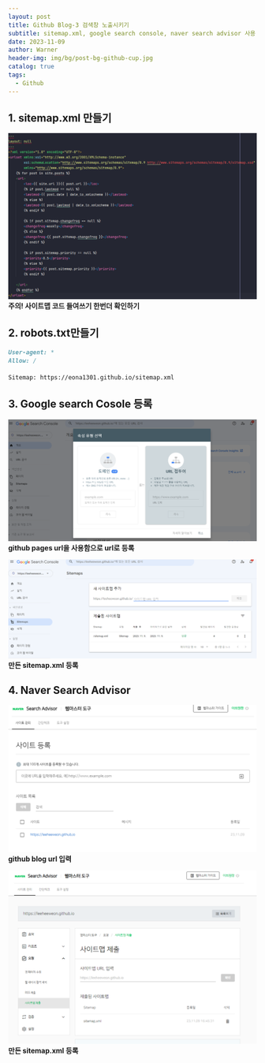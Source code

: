 ```yaml
---
layout: post
title: Github Blog-3 검색창 노출시키기
subtitle: sitemap.xml, google search console, naver search advisor 사용
date: 2023-11-09
author: Warner
header-img: img/bg/post-bg-github-cup.jpg
catalog: true
tags:
  - Github 
---
```


## 1. sitemap.xml 만들기

![sitemap code.png](/img/post/2023-11-09/sitemap-code.png)
**주의! 사이트맵 코드 들여쓰기 한번더 확인하기**

## 2. robots.txt만들기

~~~markdown
User-agent: *
Allow: /

Sitemap: https://eona1301.github.io/sitemap.xml
~~~

## 3. Google search Cosole 등록

![google1.png](/img/post/2023-11-09/google1.png)
**github pages url을 사용함으로 url로 등록**

![google2.png](/img/post/2023-11-09/google2.png)
**만든 sitemap.xml 등록**

## 4. Naver Search Advisor

![naver-search1.png](/img/post/2023-11-09/naver-search1.png)
**github blog url 입력**

![naver-search2.png](/img/post/2023-11-09/naver-search2.png)
**만든 sitemap.xml 등록**